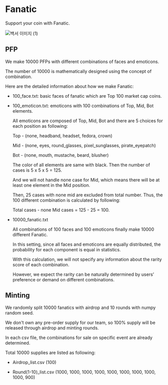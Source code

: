 # Fanatic
Support your coin with Fanatic.

![백서 이미지 (1)](https://user-images.githubusercontent.com/98400439/152129611-40600c27-a294-4f1b-9980-7de9170d22dc.png)

## PFP

We make 10000 PFPs with different combinations of faces and emoticons.

The number of 10000 is mathematically designed using the concept of combination.

Here are the detailed information about how we make Fanatic:

* 100_face.txt: basic faces of fanatic which are Top 100 market cap coins.


* 100_emoticon.txt: emoticons with 100 combinations of Top, Mid, Bot elements.

  All emoticons are composed of Top, Mid, Bot and there are 5 choices for each position as following:

  Top - (none, headband, headset, fedora, crown)
  
  Mid - (none, eyes, round_glasses, pixel_sunglasses, pirate_eyepatch)
  
  Bot - (none, mouth, mustache, beard, blusher)

  The color of all elements are same with black. Then the number of cases is 5 x 5 x 5 = 125. 
  
  And we will not handle none case for Mid, which means there will be at least one element in the Mid position. 
  
  Then, 25 cases with none mid are excluded from total number. Thus, the 100 different combination is calculated by following:

  Total cases - none Mid cases = 125 - 25 = 100.


* 10000_fanatic.txt

  All combinations of 100 faces and 100 emoticons finally make 10000 different Fanatic.

  In this setting, since all faces and emoticons are equally distributed, the probability for each component is equal in statistics.

  With this calculation, we will not specify any information about the rarity score of each combination. 
  
  However, we expect the rarity can be naturally determined by users’ preference or demand on different combinations.


## Minting

We randomly split 10000 fanatics with airdrop and 10 rounds with numpy random seed.

We don't own any pre-order supply for our team, so 100% supply will be released through airdrop and minting rounds.

In each csv file, the combinations for sale on specific event are already determined.

Total 10000 supplies are listed as following: 

* Airdrop_list.csv (100)


* Round(1-10)_list.csv (1000, 1000, 1000, 1000, 1000, 1000, 1000, 1000, 1000, 900)
